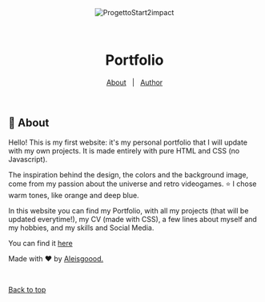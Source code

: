 <div align="center" id="top"> 
  <img src="./.github/app.gif" alt="ProgettoStart2impact" />

  &#xa0;


</div>

<h1 align="center">Portfolio</h1>



<p align="center">
  <a href="#dart-about">About</a> &#xa0; | &#xa0; 
  <a href="https://github.com/aleisgoood" target="_blank">Author</a>
</p>

<br>

## :dart: About ##

Hello! This is my first website: it's my personal portfolio that I will update with my own projects.
It is made entirely with pure HTML and CSS (no Javascript).

The inspiration behind the design, the colors and the background image, come from my passion about the universe and retro videogames. :star:
I chose warm tones, like orange and deep blue.

In this website you can find my Portfolio, with all my projects (that will be updated everytime!), my CV (made with CSS), a few lines about myself and my hobbies, and my skills and Social Media.

You can find it <a href="https://aleisgoood.github.io/Portfolio/" target="blank">here</a>


Made with :heart: by <a href="https://github.com/aleisgoood" target="_blank">Aleisgoood.</a>

&#xa0;

<a href="#top">Back to top</a>
